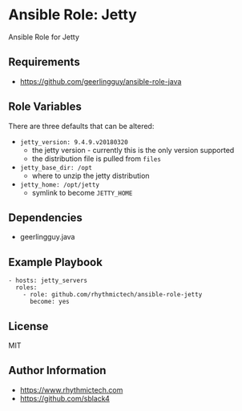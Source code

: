 # Ansible Role: Jetty
Ansible Role for Jetty 

## Requirements
- https://github.com/geerlingguy/ansible-role-java

## Role Variables 
There are three defaults that can be altered:
- `jetty_version: 9.4.9.v20180320`
    - the jetty version - currently this is the only version supported
    - the distribution file is pulled from `files`
- `jetty_base_dir: /opt`
    - where to unzip the jetty distribution
- `jetty_home: /opt/jetty`
    - symlink to become `JETTY_HOME`

## Dependencies 
- geerlingguy.java

## Example Playbook 

```
- hosts: jetty_servers
  roles:
    - role: github.com/rhythmictech/ansible-role-jetty
      become: yes
```

## License 
MIT 

## Author Information
- https://www.rhythmictech.com
- https://github.com/sblack4
